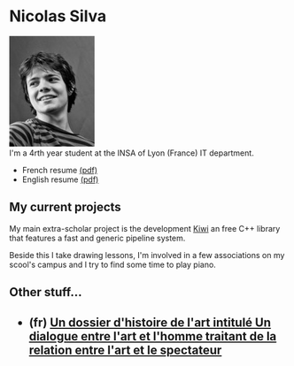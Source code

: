 <h1> Nicolas Silva </h1>
<img src='http://github.com/nical/resume/raw/master/images/portrait.jpg' border='0' />
<br/>
I'm a 4rth year student at the INSA of Lyon (France) IT department.

* French resume [(pdf)](http://github.com/nical/resume/raw/master/fr/NicolasSilva.pdf)
* English resume [(pdf)](http://github.com/nical/resume/raw/master/eng/NicolasSilva.pdf)

<h2> My current projects </h2>

My main extra-scholar project is the development [Kiwi](http://github.com/nical/kiwi/) an free C++ library that features a fast and generic pipeline system.

Beside this I take drawing lessons, I'm involved in a few associations on my scool's campus and I try to find some time to play piano.

<h2> Other stuff... <h2/>

 * (fr) [Un dossier d'histoire de l'art intitulé Un dialogue entre l'art et l'homme traitant de la relation entre l'art et le spectateur](http://github.com/nical/resume/raw/master/misc/dialogueArtHomme.pdf)
